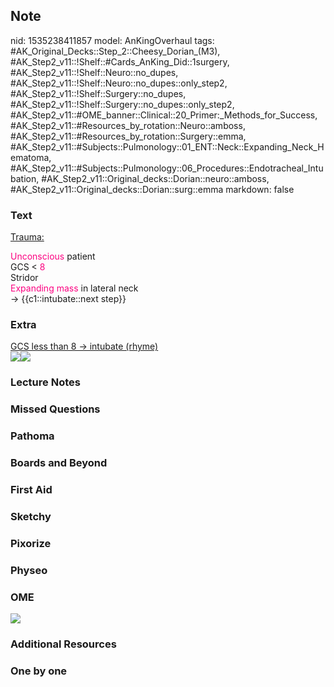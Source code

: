 ## Note
nid: 1535238411857
model: AnKingOverhaul
tags: #AK_Original_Decks::Step_2::Cheesy_Dorian_(M3), #AK_Step2_v11::!Shelf::#Cards_AnKing_Did::1surgery, #AK_Step2_v11::!Shelf::Neuro::no_dupes, #AK_Step2_v11::!Shelf::Neuro::no_dupes::only_step2, #AK_Step2_v11::!Shelf::Surgery::no_dupes, #AK_Step2_v11::!Shelf::Surgery::no_dupes::only_step2, #AK_Step2_v11::#OME_banner::Clinical::20_Primer:_Methods_for_Success, #AK_Step2_v11::#Resources_by_rotation::Neuro::amboss, #AK_Step2_v11::#Resources_by_rotation::Surgery::emma, #AK_Step2_v11::#Subjects::Pulmonology::01_ENT::Neck::Expanding_Neck_Hematoma, #AK_Step2_v11::#Subjects::Pulmonology::06_Procedures::Endotracheal_Intubation, #AK_Step2_v11::Original_decks::Dorian::neuro::amboss, #AK_Step2_v11::Original_decks::Dorian::surg::emma
markdown: false

### Text
<u>Trauma:</u>
<div>
  <font color="#FC0280">Unconscious</font> patient
</div>
<div>
  GCS < <font color="#FC0280">8</font>
</div>
<div>
  Stridor
</div>
<div>
  <font color="#FC0280">Expanding mass</font> in lateral neck
</div>
<div>
  → {{c1::intubate::next step}}
</div>

### Extra
<div>
  <u>GCS less than 8 → intubate (rhyme)</u>
</div><img src="paste-1098605389676545.jpg"><img src=
"paste-1407499437604865.jpg">

### Lecture Notes


### Missed Questions


### Pathoma


### Boards and Beyond


### First Aid


### Sketchy


### Pixorize


### Physeo


### OME
<div class="ome-widget">
  <a href="https://onlinemeded.org/spa/surgery?ref=anki"><img src=
  "_OME_AnkiFlashcards_Topic_5.png"></a>
</div>

### Additional Resources


### One by one


